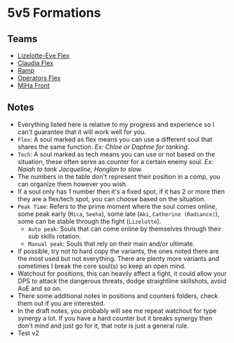 # 5v5 Formations

## Teams
- [Lizelotte-Eve Flex](./teams/liz-eve-flex.md)
- [Claudia Flex](./teams/claudia-flex.md)
- [Ramp](./teams/ramp.md)
- [Operators Flex](./teams/operators-flex.md)
- [MiHa Front](./teams/miha-front.md)

## Notes
- Everything listed here is relative to my progress and experience so I can't guarantee that it will work well for you.
- `Flex`: A soul marked as flex means you can use a different soul that shares the same function. *Ex: Chloe or Daphne for tanking.*
- `Tech`: A soul marked as tech means you can use or not based on the situation, these often serve as counter for a certain enemy soul. *Ex: Naiah to tank Jacqueline, Honglan to slow.*
- The numbers in the table don't represent their position in a comp, you can organize them however you wish.
- If a soul only has 1 number then it's a fixed spot, if it has 2 or more then they are a flex/tech spot, you can choose based on the situation.
- `Peak Time`: Refers to the prime moment where the soul comes online, some peak early (`Mica`, `Seeha`), some late (`Aki`, `Catherine (Radiance)`), some can be stable through the fight (`Lizelotte`).
    - `Auto peak`: Souls that can come online by themselves through their sub skills rotation.
    - `Manual peak`: Souls that rely on their main and/or ultimate.
- If possible, try not to hard copy the variants, the ones noted there are the most used but not everything. There are plenty more variants and sometimes I break the core soul(s) so keep an open mind.
- Watchout for positions, this can heavily affect a fight, it could allow your DPS to attack the dangerous threats, dodge straightline skillshots, avoid AoE and so on.
- There some additional notes in positions and counters folders, check them out if you are interested.
- In the draft notes, you probably will see me repeat watchout for type synergy a lot. If you have a hard counter but it breaks synergy then don't mind and just go for it, that note is just a general rule.
- Test v2
